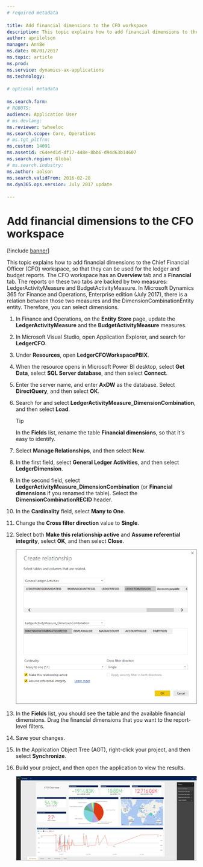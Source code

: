 ```yaml
---
# required metadata

title: Add financial dimensions to the CFO workspace
description: This topic explains how to add financial dimensions to the CFO workspace, so that they can be used for the ledger and budget reports. 
author: aprilolson
manager: AnnBe
ms.date: 08/01/2017
ms.topic: article
ms.prod: 
ms.service: dynamics-ax-applications
ms.technology: 

# optional metadata

ms.search.form: 
# ROBOTS: 
audience: Application User
# ms.devlang: 
ms.reviewer: twheeloc
ms.search.scope: Core, Operations
# ms.tgt_pltfrm: 
ms.custom: 14091
ms.assetid: c64eed1d-df17-448e-8bb6-d94d63b14607
ms.search.region: Global
# ms.search.industry: 
ms.author: aolson
ms.search.validFrom: 2016-02-28
ms.dyn365.ops.version: July 2017 update

---
```


# Add financial dimensions to the CFO workspace

[!include [banner](../includes/banner.md)]

This topic explains how to add financial dimensions to the Chief Financial Officer (CFO) workspace, so that they can be used for the ledger and budget reports. The CFO workspace has an **Overview** tab and a **Financial** tab. The reports on these two tabs are backed by two measures: LedgerActivityMeasure and BudgetActivityMeasure. In Microsoft Dynamics 365 for Finance and Operations, Enterprise edition (July 2017), there is a relation between those two measures and the DimensionCombinationEntity entity. Therefore, you can select dimensions.

1. In Finance and Operations, on the **Entity Store** page, update the **LedgerActivityMeasure** and the **BudgetActivityMeasure** measures.
2. In Microsoft Visual Studio, open Application Explorer, and search for **LedgerCFO**.
3. Under **Resources**, open **LedgerCFOWorkspacePBIX**.
4. When the resource opens in Microsoft Power BI desktop, select **Get Data**, select **SQL Server database**, and then select **Connect**.
5. Enter the server name, and enter **AxDW** as the database. Select **DirectQuery**, and then select **OK**.
6. Search for and select **LedgerActivityMeasure\_DimensionCombination**, and then select **Load**.

    > [!TIP]
    > In the **Fields** list, rename the table **Financial dimensions**, so that it's easy to identify.

7. Select **Manage Relationships**, and then select **New**.
8. In the first field, select **General Ledger Activities**, and then select **LedgerDimension**.
9. In the second field, select **LedgerActivityMeasure\_DimensionCombination** (or **Financial dimensions** if you renamed the table). Select the  **DimensionCombinationRECID** header.
10. In the **Cardinality** field, select **Many to One**.
11. Change the **Cross filter direction** value to **Single**.
12. Select both **Make this relationship active** and **Assume referential integrity**, select **OK**, and then select **Close**.

    [![Create a relationship](./media/Create-relationship.png)](./media/Create-relationship.png)

13. In the **Fields** list, you should see the table and the available financial dimensions. Drag the financial dimensions that you want to the report-level filters.
14. Save your changes.
15. In the Application Object Tree (AOT), right-click your project, and then select **Synchronize**.
16. Build your project, and then open the application to view the results.

    [![Completed workspace](./media/workspace.png)](./media/workspace.png)
